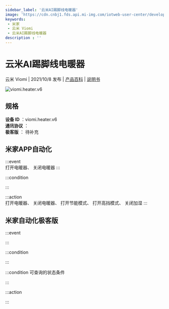 ```yaml
---
sidebar_label: '云米AI踢脚线电暖器'
image: 'https://cdn.cnbj1.fds.api.mi-img.com/iotweb-user-center/developer_16790480306565Aa0ZWO8.png?GalaxyAccessKeyId=AKVGLQWBOVIRQ3XLEW&Expires=9223372036854775807&Signature=4A/P7aNty+nX5nzIRVRi8TMr/h8='
keywords: 
 - 米家
 - 云米 Viomi
 - 云米AI踢脚线电暖器
description : ''
---
```

# 云米AI踢脚线电暖器

云米 Viomi | 2021/10/8 发布 | [产品百科](https://home.mi.com/webapp/content/baike/product/index.html?model=viomi.heater.v6/) | [说明书](https://home.mi.com/views/introduction.html?model=viomi.heater.v6&region=cn)

![viomi.heater.v6](https://cdn.cnbj1.fds.api.mi-img.com/iotweb-user-center/developer_16790480306565Aa0ZWO8.png?GalaxyAccessKeyId=AKVGLQWBOVIRQ3XLEW&Expires=9223372036854775807&Signature=4A/P7aNty+nX5nzIRVRi8TMr/h8=)

## 规格  
> 
**设备 ID** ：viomi.heater.v6  
**通讯协议** ：  
**极客版**  ： 待补充 


## 米家APP自动化  

:::event  
打开电暖器、 关闭电暖器
:::

:::condition  

:::

:::action   
打开电暖器、 关闭电暖器、 打开节能模式、 打开高挡模式、 关闭加湿
:::

## 米家自动化极客版  

:::event  

:::

:::condition  

:::

:::condition 可查询的状态条件  

:::

:::action  

:::

        
